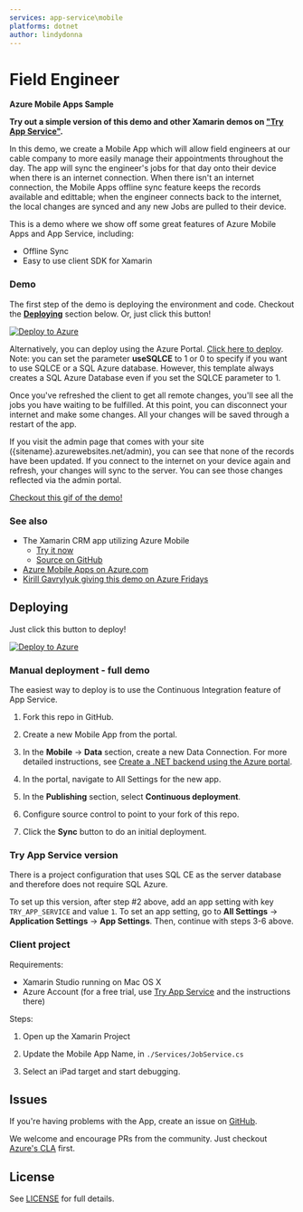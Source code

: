 ```yaml
---
services: app-service\mobile
platforms: dotnet
author: lindydonna
---
```


# Field Engineer 
**Azure Mobile Apps Sample**

**Try out a simple version of this demo and other Xamarin demos on ["Try App Service"](https://aka.ms/trymobile).**

In this demo, we create a Mobile App which will allow field engineers at our cable company to more easily manage their appointments throughout the day. The app will sync the engineer's jobs for that day onto their device when there is an internet connection. When there isn't an internet connection, the Mobile Apps offline sync feature keeps the records available and edittable; when the engineer connects back to the internet, the local changes are synced and any new Jobs are pulled to their device.

This is a demo where we show off some great features of Azure Mobile Apps and App Service, including:
 - Offline Sync
 - Easy to use client SDK for Xamarin

### Demo

The first step of the demo is deploying the environment and code. Checkout the **[Deploying](#deploying)** section below. Or, just click this button!

[![Deploy to Azure](http://azuredeploy.net/deploybutton.png)](https://azuredeploy.net/)

Alternatively, you can deploy using the Azure Portal. [Click here to deploy](https://portal.azure.com/#create/Microsoft.Template/uri/https%3A%2F%2Fraw.githubusercontent.com%2Flindydonna%2Ffieldengineer%2Fmaster%2Fazuredeploy.json). Note: you can set the parameter **useSQLCE** to 1 or 0 to specify if you want to use SQLCE or a SQL Azure database. However, this template always creates a SQL Azure Database even if you set the SQLCE parameter to 1.

Once you've refreshed the client to get all remote changes, you'll see all the jobs you have waiting to be fulfilled. At this point, you can disconnect your internet and make some changes. All your changes will be saved through a restart of the app. 

If you visit the admin page that comes with your site ({sitename}.azurewebsites.net/admin), you can see that none of the records have been updated. If you connect to the internet on your device again and refresh, your changes will sync to the server. You can see those changes reflected via the admin portal.

[Checkout this gif of the demo!](http://i.imgur.com/J60zc9x.gif)

### See also

 - The Xamarin CRM app utilizing Azure Mobile
   - [Try it now](aka.ms/trymobile)
   - [Source on GitHub](https://github.com/xamarin/app-crm/)
 - [Azure Mobile Apps on Azure.com](https://azure.microsoft.com/en-us/services/app-service/mobile/)
 - [Kirill Gavrylyuk giving this demo on Azure Fridays](https://channel9.msdn.com/Shows/Azure-Friday/Azure-App-Service-Mobile-Apps-with-Kirill-Gavrylyuk)

## Deploying

Just click this button to deploy!

[![Deploy to Azure](http://azuredeploy.net/deploybutton.png)](https://azuredeploy.net/)

### Manual deployment - full demo

The easiest way to deploy is to use the Continuous Integration feature of App Service.

1. Fork this repo in GitHub.

2. Create a new Mobile App from the portal.

3. In the **Mobile** -> **Data** section, create a new Data Connection. For more detailed instructions, see [Create a .NET backend using the Azure portal](https://azure.microsoft.com/en-us/documentation/articles/app-service-mobile-dotnet-backend-how-to-use-server-sdk/#create-app).

4. In the portal, navigate to All Settings for the new app.

5. In the **Publishing** section, select **Continuous deployment**.

6. Configure source control to point to your fork of this repo.

6. Click the **Sync** button to do an initial deployment.

### Try App Service version

There is a project configuration that uses SQL CE as the server database and therefore does not require SQL Azure. 

To set up this version, after step #2 above, add an app setting with key `TRY_APP_SERVICE` and value `1`. To set an app setting, go to **All Settings** -> **Application Settings** -> **App Settings**. Then, continue with steps 3-6 above.

### Client project

Requirements:
 - Xamarin Studio running on Mac OS X
 - Azure Account (for a free trial, use [Try App Service](https://aka.ms/trymobile) and the instructions there)

Steps:

1. Open up the Xamarin Project

2. Update the Mobile App Name, in `./Services/JobService.cs`

3. Select an iPad target and start debugging.

## Issues

If you're having problems with the App, create an issue on [GitHub](https://github.com/azure/fieldengineer/issues).

We welcome and encourage PRs from the community. Just checkout [Azure's CLA](https://cla.azure.com/) first.

## License

See [LICENSE](./LICENSE) for full details.
